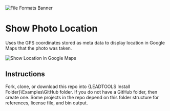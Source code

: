 ![File Formats Banner][1]

# Show Photo Location

Uses the GPS coordinates stored as meta data to display location in Google Maps that the photo was taken. 

![Show Location in Google Maps][2]

## Instructions

Fork, clone, or download this repo into {LEADTOOLS Install Folder}\Examples\GitHub folder. If you do not have a GitHub folder, then create one. Some projects in the repo depend on this folder structure for references, license file, and bin output.

[1]: https://www.leadtools.com/images/new-site-images/banners/image-metadata.jpg
[2]: ShowPhotoLocation/readme/photoLocationShower.gif